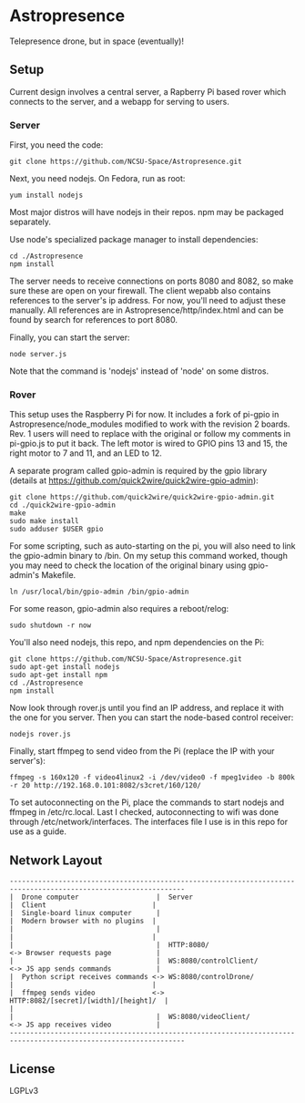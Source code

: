 # Astropresence #

Telepresence drone, but in space (eventually)!

## Setup ##

Current design involves a central server, a Rapberry Pi based rover which connects to the server, and a webapp for serving to users.

### Server ###

First, you need the code:

~~~
git clone https://github.com/NCSU-Space/Astropresence.git
~~~

Next, you need nodejs.  On Fedora, run as root:

~~~
yum install nodejs
~~~

Most major distros will have nodejs in their repos.  npm may be packaged separately.

Use node's specialized package manager to install dependencies:

~~~
cd ./Astropresence
npm install
~~~

The server needs to receive connections on ports 8080 and 8082, so make sure these are open on your firewall.  The client wepabb also contains references to the server's ip address.  For now, you'll need to adjust these manually.  All references are in Astropresence/http/index.html and can be found by search for references to port 8080.

Finally, you can start the server:

~~~
node server.js
~~~

Note that the command is 'nodejs' instead of 'node' on some distros.

### Rover ###

This setup uses the Raspberry Pi for now.  It includes a fork of pi-gpio in Astropresence/node_modules modified to work with the revision 2 boards.  Rev. 1 users will need to replace with the original or follow my comments in pi-gpio.js to put it back.  The left motor is wired to GPIO pins 13 and 15, the right motor to 7 and 11, and an LED to 12.

A separate program called gpio-admin is required by the gpio library (details at https://github.com/quick2wire/quick2wire-gpio-admin):

~~~
git clone https://github.com/quick2wire/quick2wire-gpio-admin.git
cd ./quick2wire-gpio-admin
make
sudo make install
sudo adduser $USER gpio
~~~

For some scripting, such as auto-starting on the pi, you will also need to link the gpio-admin binary to /bin.  On my setup this command worked, though you may need to check the location of the original binary using gpio-admin's Makefile.

~~~
ln /usr/local/bin/gpio-admin /bin/gpio-admin
~~~

For some reason, gpio-admin also requires a reboot/relog:

~~~
sudo shutdown -r now
~~~

You'll also need nodejs, this repo, and npm dependencies on the Pi:

~~~
git clone https://github.com/NCSU-Space/Astropresence.git
sudo apt-get install nodejs
sudo apt-get install npm
cd ./Astropresence
npm install
~~~

Now look through rover.js until you find an IP address, and replace it with the one for you server.  Then you can start the node-based control receiver:

~~~
nodejs rover.js
~~~

Finally, start ffmpeg to send video from the Pi (replace the IP with your server's):

~~~
ffmpeg -s 160x120 -f video4linux2 -i /dev/video0 -f mpeg1video -b 800k -r 20 http://192.168.0.101:8082/s3cret/160/120/
~~~

To set autoconnecting on the Pi, place the commands to start nodejs and ffmpeg in /etc/rc.local.  Last I checked, autoconnecting to wifi was done through /etc/network/interfaces.  The interfaces file I use is in this repo for use as a guide.

## Network Layout ##

~~~
-----------------------------------------------------------------------------------------------------------------
|  Drone computer                   |  Server                                |  Client                          |
|  Single-board linux computer      |                                        |  Modern browser with no plugins  |
|                                   |                                        |                                  |
|                                   |  HTTP:8080/                           <-> Browser requests page           |
|                                   |  WS:8080/controlClient/               <-> JS app sends commands           |
|  Python script receives commands <-> WS:8080/controlDrone/                 |                                  |
|  ffmpeg sends video              <-> HTTP:8082/[secret]/[width]/[height]/  |                                  |
|                                   |  WS:8080/videoClient/                 <-> JS app receives video           |
-----------------------------------------------------------------------------------------------------------------
~~~

## License ##

LGPLv3
